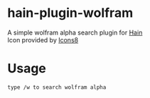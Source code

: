 # hain-plugin-wolfram

A simple wolfram alpha search plugin for [Hain](https://github.com/appetizermonster/hain)  
Icon provided by [Icons8](https://icons8.com/)

# Usage
```
type /w to search wolfram alpha
```
